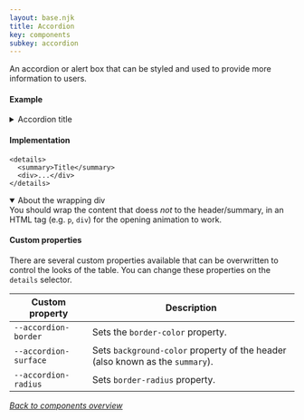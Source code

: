 ```yaml
---
layout: base.njk
title: Accordion
key: components
subkey: accordion
---
```


An accordion or alert box that can be styled and used to provide more information to users.

#### Example

<details>
  <summary>Accordion title</summary>
  <div>Lorem ipsum dolor sit amet, consectetur adipiscing elit. Duis porttitor mauris et nisl lobortis, nec efficitur lectus placerat. Nunc ultricies libero quis justo feugiat, at dapibus ex egestas. Donec cursus euismod mauris, ut pellentesque est scelerisque quis. Vestibulum pellentesque dui ut congue tempor. Morbi sit amet elit nec sapien auctor fringilla. </div>
</details>

#### Implementation

```
<details>
  <summary>Title</summary>
  <div>...</div>
</details>
```

<details open style="--accordion-bg: indianred; --accordion-border: indianred;">
  <summary>About the wrapping div</summary>
  <div>You should wrap the content that doess <i>not</i> to the header/summary, in an HTML tag (e.g. <code>p</code>, <code>div</code>) for the opening animation to work.</div>
</details>

#### Custom properties

There are several custom properties available that can be
overwritten to control the looks of the table. You can change these properties on the `details` selector.

<div>
  <table>
    <thead>
      <tr>
        <th>Custom property</th>
        <th>Description</th>
      </tr>
    </thead>
    <tbody>
      <tr>
        <td><code>--accordion-border</code></td>
        <td>
          Sets the <code>border-color</code> property.
        </td>
      </tr>
      <tr>
        <td><code>--accordion-surface</code></td>
        <td>
          Sets <code>background-color</code> property of the header (also known as the <code>summary</code>). 
        </td>
      </tr>
      <tr>
        <td><code>--accordion-radius</code></td>
        <td>
          Sets <code>border-radius</code> property. 
        </td>
      </tr>
    </tbody>
  </table>
</div>

[_Back to components overview_](/components)
